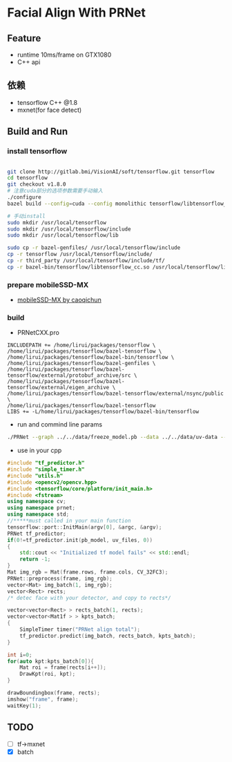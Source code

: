 # Facial Align With PRNet

## Feature
- runtime 10ms/frame on GTX1080
- C++ api


## 依赖
- tensorflow C++ @1.8
- mxnet(for face detect)



## Build and Run

### install tensorflow
```sh

git clone http://gitlab.bmi/VisionAI/soft/tensorflow.git tensorflow
cd tensorflow
git checkout v1.8.0
# 注意cuda部分的选项参数需要手动输入
./configure
​​bazel build --config=cuda --config monolithic tensorflow/libtensorflow_cc.so

# 手动install
sudo mkdir /usr/local/tensorflow
sudo mkdir /usr/local/tensorflow/include
sudo mkdir /usr/local/tensorflow/lib

sudo cp -r bazel-genfiles/ /usr/local/tensorflow/include
cp -r tensorflow /usr/local/tensorflow/include/
cp -r third_party /usr/local/tensorflow/include/tf/
cp -r bazel-bin/tensorflow/libtensorflow_cc.so /usr/local/tensorflow/lib/

```

### prepare mobileSSD-MX
- [mobileSSD-MX by caoqichun](http://gitlab.bmi/caoqichun/mxnet_mobilenetSSD_face)


### build

- PRNetCXX.pro
```
INCLUDEPATH += /home/lirui/packages/tensorflow \
/home/lirui/packages/tensorflow/bazel-tensorflow \
/home/lirui/packages/tensorflow/bazel-bin/tensorflow \
/home/lirui/packages/tensorflow/bazel-genfiles \
/home/lirui/packages/tensorflow/bazel-tensorflow/external/protobuf_archive/src \
/home/lirui/packages/tensorflow/bazel-tensorflow/external/eigen_archive \
/home/lirui/packages/tensorflow/bazel-tensorflow/external/nsync/public \
/home/lirui/packages/tensorflow/bazel-tensorflow
LIBS += -L/home/lirui/packages/tensorflow/bazel-bin/tensorflow
```

- run and commind line params
```sh
./PRNet --graph ../../data/freeze_model.pb --data ../../data/uv-data --image /media/lirui/Program/Datas/Videos/Face201701052.mp4
```

- use in your cpp
```c++
#include "tf_predictor.h"
#include "simple_timer.h"
#include "utils.h"
#include <opencv2/opencv.hpp>
#include <tensorflow/core/platform/init_main.h>
#include <fstream>
using namespace cv;
using namespace prnet;
using namespace std;
//*****must called in your main function
tensorflow::port::InitMain(argv[0], &argc, &argv);
PRNet tf_predictor;
if(0!=tf_predictor.init(pb_model, uv_files, 0))
{
    std::cout << "Initialized tf model fails" << std::endl;
    return -1;
}
Mat img_rgb = Mat(frame.rows, frame.cols, CV_32FC3);
PRNet::preprocess(frame, img_rgb);
vector<Mat> img_batch(1, img_rgb);
vector<Rect> rects;
/* detec face with your detector, and copy to rects*/

vector<vector<Rect> > rects_batch(1, rects);
vector<vector<Mat1f > > kpts_batch;
{
    SimpleTimer timer("PRNet align total");
    tf_predictor.predict(img_batch, rects_batch, kpts_batch);
}

int i=0;
for(auto kpt:kpts_batch[0]){
    Mat roi = frame(rects[i++]);
    DrawKpt(roi, kpt);
}

drawBoundingbox(frame, rects);
imshow("frame", frame);
waitKey(1);
```


## TODO
- [ ] tf->mxnet
- [x] batch
